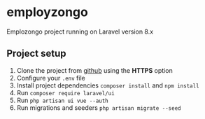 # employzongo

Emplozongo project running on Laravel version 8.x

## Project setup

1. Clone the project from [github](https://github.com/yaqoubhassan/employzongo.git) using the **HTTPS** option
2. Configure your `.env` file 
3. Install project dependencies `composer install` and `npm install`
4. Run `composer require laravel/ui`
5. Run `php artisan ui vue --auth`
6. Run migrations and seeders `php artisan migrate --seed`